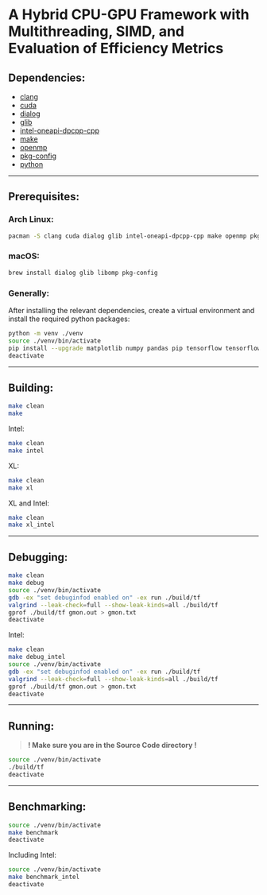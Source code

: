 # A Hybrid CPU-GPU Framework with Multithreading, SIMD, and Evaluation of Efficiency Metrics
## Dependencies:
- [clang](https://clang.llvm.org/)
- [cuda](https://developer.nvidia.com/cuda-zone)
- [dialog](https://invisible-island.net/dialog/)
- [glib](https://docs.gtk.org/glib/)
- [intel-oneapi-dpcpp-cpp](https://www.intel.com/content/www/us/en/developer/tools/oneapi/dpc-compiler.html)
- [make](https://www.gnu.org/software/make/)
- [openmp](https://openmp.llvm.org/)
- [pkg-config](https://freedesktop.org/wiki/Software/pkg-config/)
- [python](https://www.python.org/)
- - -
## Prerequisites:
### Arch Linux:
```bash
pacman -S clang cuda dialog glib intel-oneapi-dpcpp-cpp make openmp pkg-config python
```
### macOS:
```bash
brew install dialog glib libomp pkg-config
```
### Generally:
After installing the relevant dependencies, create a virtual environment and install the required python packages:
```bash
python -m venv ./venv
source ./venv/bin/activate
pip install --upgrade matplotlib numpy pandas pip tensorflow tensorflow_datasets
deactivate
```
- - -
## Building:
```bash
make clean
make
```
Intel:
```bash
make clean
make intel
```
XL:
```bash
make clean
make xl
```
XL and Intel:
```bash
make clean
make xl_intel
```
- - -
## Debugging:
```bash
make clean
make debug
source ./venv/bin/activate
gdb -ex "set debuginfod enabled on" -ex run ./build/tf
valgrind --leak-check=full --show-leak-kinds=all ./build/tf
gprof ./build/tf gmon.out > gmon.txt
deactivate
```
Intel:
```bash
make clean
make debug_intel
source ./venv/bin/activate
gdb -ex "set debuginfod enabled on" -ex run ./build/tf
valgrind --leak-check=full --show-leak-kinds=all ./build/tf
gprof ./build/tf gmon.out > gmon.txt
deactivate
```
- - -
## Running:
> **! Make sure you are in the Source Code directory !**
```bash
source ./venv/bin/activate
./build/tf
deactivate
```
- - -
## Benchmarking:
```bash
source ./venv/bin/activate
make benchmark
deactivate
```
Including Intel:
```bash
source ./venv/bin/activate
make benchmark_intel
deactivate
```

